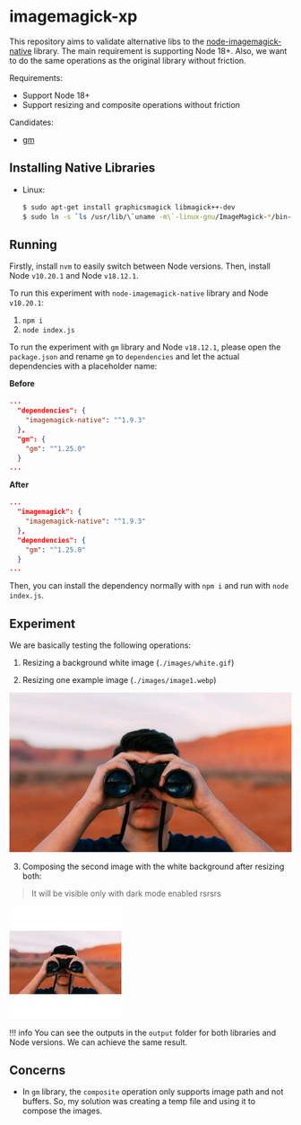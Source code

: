 # imagemagick-xp

This repository aims to validate alternative libs to the [node-imagemagick-native](https://github.com/elad/node-imagemagick-native) library. The main requirement is supporting Node 18+. Also, we want to do the same operations as the original library without friction.

Requirements:
- Support Node 18+
- Support resizing and composite operations without friction

Candidates:

- [gm](https://github.com/aheckmann/gm)


## Installing Native Libraries

- Linux:

    ```bash
    $ sudo apt-get install graphicsmagick libmagick++-dev
    $ sudo ln -s `ls /usr/lib/\`uname -m\`-linux-gnu/ImageMagick-*/bin-q16/Magick++-config | head -n 1` /usr/local/bin/
    ```

## Running

Firstly, install `nvm` to easily switch between Node versions. Then, install Node `v10.20.1` and Node `v18.12.1`.

To run this experiment with `node-imagemagick-native` library and Node `v10.20.1`:

1. `npm i`
2. `node index.js`

To run the experiment with `gm` library and Node `v18.12.1`, please open the `package.json` and rename `gm` to `dependencies` and let the actual dependencies with a placeholder name:

**Before**

```json
...
  "dependencies": {
    "imagemagick-native": "^1.9.3"
  },
  "gm": {
    "gm": "^1.25.0"
  }
...
```

**After**

```json
...
  "imagemagick": {
    "imagemagick-native": "^1.9.3"
  },
  "dependencies": {
    "gm": "^1.25.0"
  }
...
```

Then, you can install the dependency normally with `npm i` and run with `node index.js`.

## Experiment

We are basically testing the following operations:

1. Resizing a background white image (`./images/white.gif`)

2. Resizing one example image (`./images/image1.webp`)

![alt text](./images/image1.webp)

3. Composing the second image with the white background after resizing both:

> It will be visible only with dark mode enabled rsrsrs

![alt text](./output/image_node10_imagemagick.jpg)

!!! info
    You can see the outputs in the `output` folder for both libraries and Node versions. We can achieve the same result.

## Concerns

- In `gm` library, the `composite` operation only supports image path and not buffers. So, my solution was creating a temp file and using it to compose the images.
